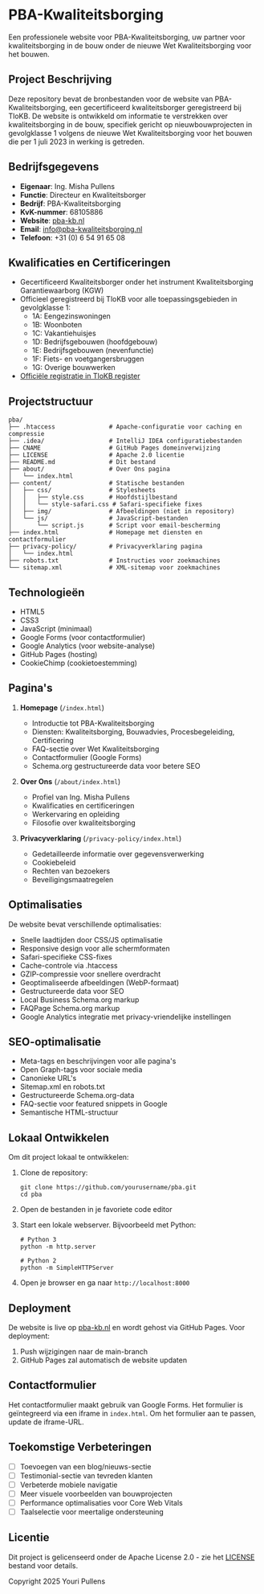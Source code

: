 # PBA-Kwaliteitsborging

Een professionele website voor PBA-Kwaliteitsborging, uw partner voor kwaliteitsborging in de bouw onder de nieuwe Wet Kwaliteitsborging voor het bouwen.

## Project Beschrijving

Deze repository bevat de bronbestanden voor de website van PBA-Kwaliteitsborging, een gecertificeerd kwaliteitsborger geregistreerd bij TloKB. De website is ontwikkeld om informatie te verstrekken over kwaliteitsborging in de bouw, specifiek gericht op nieuwbouwprojecten in gevolgklasse 1 volgens de nieuwe Wet Kwaliteitsborging voor het bouwen die per 1 juli 2023 in werking is getreden.

## Bedrijfsgegevens

- **Eigenaar**: Ing. Misha Pullens
- **Functie**: Directeur en Kwaliteitsborger
- **Bedrijf**: PBA-Kwaliteitsborging
- **KvK-nummer**: 68105886
- **Website**: [pba-kb.nl](https://pba-kb.nl)
- **Email**: info@pba-kwaliteitsborging.nl
- **Telefoon**: +31 (0) 6 54 91 65 08

## Kwalificaties en Certificeringen

- Gecertificeerd Kwaliteitsborger onder het instrument Kwaliteitsborging Garantiewaarborg (KGW)
- Officieel geregistreerd bij TloKB voor alle toepassingsgebieden in gevolgklasse 1:
  - 1A: Eengezinswoningen
  - 1B: Woonboten
  - 1C: Vakantiehuisjes
  - 1D: Bedrijfsgebouwen (hoofdgebouw)
  - 1E: Bedrijfsgebouwen (nevenfunctie)
  - 1F: Fiets- en voetgangersbruggen
  - 1G: Overige bouwwerken
- [Officiële registratie in TloKB register](https://register.tlokb.nl/kb/kwaliteitsborger/pba-kwaliteitsborging)

## Projectstructuur

```
pba/
├── .htaccess               # Apache-configuratie voor caching en compressie
├── .idea/                  # IntelliJ IDEA configuratiebestanden
├── CNAME                   # GitHub Pages domeinverwijzing
├── LICENSE                 # Apache 2.0 licentie
├── README.md               # Dit bestand
├── about/                  # Over Ons pagina
│   └── index.html
├── content/                # Statische bestanden
│   ├── css/                # Stylesheets
│   │   ├── style.css       # Hoofdstijlbestand
│   │   └── style-safari.css # Safari-specifieke fixes
│   ├── img/                # Afbeeldingen (niet in repository)
│   └── js/                 # JavaScript-bestanden
│       └── script.js       # Script voor email-bescherming
├── index.html              # Homepage met diensten en contactformulier
├── privacy-policy/         # Privacyverklaring pagina
│   └── index.html
├── robots.txt              # Instructies voor zoekmachines
└── sitemap.xml             # XML-sitemap voor zoekmachines
```

## Technologieën

- HTML5
- CSS3
- JavaScript (minimaal)
- Google Forms (voor contactformulier)
- Google Analytics (voor website-analyse)
- GitHub Pages (hosting)
- CookieChimp (cookietoestemming)

## Pagina's

1. **Homepage** (`/index.html`)
   - Introductie tot PBA-Kwaliteitsborging
   - Diensten: Kwaliteitsborging, Bouwadvies, Procesbegeleiding, Certificering
   - FAQ-sectie over Wet Kwaliteitsborging
   - Contactformulier (Google Forms)
   - Schema.org gestructureerde data voor betere SEO

2. **Over Ons** (`/about/index.html`)
   - Profiel van Ing. Misha Pullens
   - Kwalificaties en certificeringen
   - Werkervaring en opleiding
   - Filosofie over kwaliteitsborging

3. **Privacyverklaring** (`/privacy-policy/index.html`)
   - Gedetailleerde informatie over gegevensverwerking
   - Cookiebeleid
   - Rechten van bezoekers
   - Beveiligingsmaatregelen

## Optimalisaties

De website bevat verschillende optimalisaties:

- Snelle laadtijden door CSS/JS optimalisatie
- Responsive design voor alle schermformaten
- Safari-specifieke CSS-fixes
- Cache-controle via .htaccess
- GZIP-compressie voor snellere overdracht
- Geoptimaliseerde afbeeldingen (WebP-formaat)
- Gestructureerde data voor SEO
- Local Business Schema.org markup
- FAQPage Schema.org markup
- Google Analytics integratie met privacy-vriendelijke instellingen

## SEO-optimalisatie

- Meta-tags en beschrijvingen voor alle pagina's
- Open Graph-tags voor sociale media
- Canonieke URL's
- Sitemap.xml en robots.txt
- Gestructureerde Schema.org-data
- FAQ-sectie voor featured snippets in Google
- Semantische HTML-structuur

## Lokaal Ontwikkelen

Om dit project lokaal te ontwikkelen:

1. Clone de repository:
   ```
   git clone https://github.com/yourusername/pba.git
   cd pba
   ```

2. Open de bestanden in je favoriete code editor

3. Start een lokale webserver. Bijvoorbeeld met Python:
   ```
   # Python 3
   python -m http.server
   
   # Python 2
   python -m SimpleHTTPServer
   ```

4. Open je browser en ga naar `http://localhost:8000`

## Deployment

De website is live op [pba-kb.nl](https://pba-kb.nl) en wordt gehost via GitHub Pages. Voor deployment:

1. Push wijzigingen naar de main-branch
2. GitHub Pages zal automatisch de website updaten

## Contactformulier

Het contactformulier maakt gebruik van Google Forms. Het formulier is geïntegreerd via een iframe in `index.html`. Om het formulier aan te passen, update de iframe-URL.

## Toekomstige Verbeteringen

- [ ] Toevoegen van een blog/nieuws-sectie
- [ ] Testimonial-sectie van tevreden klanten
- [ ] Verbeterde mobiele navigatie
- [ ] Meer visuele voorbeelden van bouwprojecten
- [ ] Performance optimalisaties voor Core Web Vitals
- [ ] Taalselectie voor meertalige ondersteuning

## Licentie

Dit project is gelicenseerd onder de Apache License 2.0 - zie het [LICENSE](LICENSE) bestand voor details.

Copyright 2025 Youri Pullens
